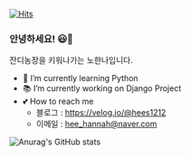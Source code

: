 
[![Hits](https://hits.seeyoufarm.com/api/count/incr/badge.svg?url=https%3A%2F%2Fgithub.com%2FhannahN12%2Fhit-counter&count_bg=%23E0B3E7&title_bg=%23D138B3&icon=&icon_color=%23E7E7E7&title=hits&edge_flat=true)](https://hits.seeyoufarm.com)

###  안녕하세요! 😃👋

잔디농장을 키워나가는 노한나입니다.

- 🌱 I’m currently learning Python
- 📚 I’m currently working on Django Project
- 💕 How to reach me
  - 블로그 : https://velog.io/@hees1212
  - 이메일 : hee_hannah@naver.com
<!-- 
테크 스펙에는 해본거적는게아니라 잘하는거적어야   
-->
<!-- [![Anurag's GitHub stats](https://github-readme-stats.vercel.app/api?username=hannahN12)](https://github.com/anuraghazra/github-readme-stats) -->
![Anurag's GitHub stats](https://github-readme-stats.vercel.app/api?username=hannahN12&show_icons=true&theme=Gradient)

<!--
**hannahN12/hannahN12** is a ✨ _special_ ✨ repository because its `README.md` (this file) appears on your GitHub profile.

Here are some ideas to get you started:

- 
- 🌱 I’m currently learning ...
- 👯 I’m looking to collaborate on ...
- 🤔 I’m looking for help with ...
- 💬 Ask me about ...
- 📫 How to reach me: ...
- 😄 Pronouns: ...
- ⚡ Fun fact: ...
-->
###

